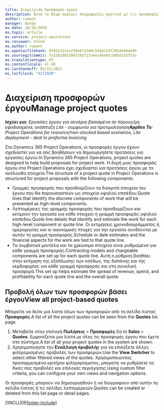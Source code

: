 ```yaml
---
title: Διαχείριση προσφορών έργου
description: Αυτό το θέμα παρέχει πληροφορίες σχετικά με τις προσφορές έργου.
author: rumant
manager: Annbe
ms.date: 10/26/2020
ms.topic: article
ms.service: project-operations
ms.reviewer: kfend
ms.author: rumant
ms.openlocfilehash: 87921221ea210e67a3ddc53bd124f292de80de99
ms.sourcegitcommit: fa32b1893286f20271fa4ec4be8fc68bd135f53c
ms.translationtype: HT
ms.contentlocale: el-GR
ms.lasthandoff: 02/15/2021
ms.locfileid: "5272928"
---
```

# <a name="manage-project-quotes"></a><span data-ttu-id="b9ca8-103">Διαχείριση προσφορών έργου</span><span class="sxs-lookup"><span data-stu-id="b9ca8-103">Manage project quotes</span></span>

<span data-ttu-id="b9ca8-104">_**Ισχύει για:** Εργασίες έργου για σενάρια βασισμένα σε πόρους/μη εφοδιασμένα, ανάπτυξη Lite - συμφωνία για προτιμολόγηση_</span><span class="sxs-lookup"><span data-stu-id="b9ca8-104">_**Applies To:** Project Operations for resource/non-stocked based scenarios, Lite deployment - deal to proforma invoicing_</span></span>

<span data-ttu-id="b9ca8-105">Στο Dynamics 365 Project Operations, οι προσφορές έργου έχουν σχεδιαστεί για να σας βοηθήσουν να δημιουργήσετε προτάσεις για εργασίες έργου.</span><span class="sxs-lookup"><span data-stu-id="b9ca8-105">In Dynamics 365 Project Operations, project quotes are designed to help build proposals for project work.</span></span> <span data-ttu-id="b9ca8-106">Η δομή μιας προσφοράς έργου στο Project Operations έχει σχεδιαστεί για προτάσεις έργου με τα ακόλουθα στοιχεία:</span><span class="sxs-lookup"><span data-stu-id="b9ca8-106">The structure of a project quote in Project Operations is structured for project proposals with the following components:</span></span>

  - <span data-ttu-id="b9ca8-107">Γραμμές προσφοράς που προσδιορίζουν τα διακριτά στοιχεία του έργου που θα παρουσιαστούν ως στοιχεία υψηλού επιπέδου.</span><span class="sxs-lookup"><span data-stu-id="b9ca8-107">Quote lines that identify the discrete components of work that will be presented as high-level components.</span></span>
  - <span data-ttu-id="b9ca8-108">Λεπτομέρειες της γραμμής προσφοράς που προσδιορίζουν και εκτιμούν την εργασία για κάθε στοιχείο ή γραμμή προσφοράς υψηλού επιπέδου.</span><span class="sxs-lookup"><span data-stu-id="b9ca8-108">Quote line details that identify and estimate the work for each high-level component or quote line.</span></span> <span data-ttu-id="b9ca8-109">Οι εκτιμήσεις χρονοδιαγράμματος ή ημερομηνίας και οι οικονομικές πτυχές για την εργασία συνδέονται με αυτήν τη γραμμή προσφοράς.</span><span class="sxs-lookup"><span data-stu-id="b9ca8-109">Schedule or date estimates and the financial aspects for the work are tied to that quote line.</span></span>
  - <span data-ttu-id="b9ca8-110">Τα συμβατικά μοντέλα και τα χρεώσιμα στοιχεία είναι ρυθμισμένα για κάθε γραμμή προσφοράς.</span><span class="sxs-lookup"><span data-stu-id="b9ca8-110">Contracting models and chargeable components are set up for each quote line.</span></span> <span data-ttu-id="b9ca8-111">Αυτή η ρύθμιση βοηθάει στην εκτίμηση της εξάπλωσης των εσόδων, της δαπάνης και της κερδοφορίας για κάθε γραμμή προσφοράς και στη συνολική προσφορά.</span><span class="sxs-lookup"><span data-stu-id="b9ca8-111">This set up helps estimate the spread of revenue, spend, and profitability for each quote line and the overall quote.</span></span>

## <a name="view-all-project-based-quotes"></a><span data-ttu-id="b9ca8-112">Προβολή όλων των προσφορών βάσει έργου</span><span class="sxs-lookup"><span data-stu-id="b9ca8-112">View all project-based quotes</span></span>

<span data-ttu-id="b9ca8-113">Μπορείτε να δείτε μια λίστα όλων των προσφορών από τη σελίδα λίστας **Προσφορές**.</span><span class="sxs-lookup"><span data-stu-id="b9ca8-113">A list of all the project quotes can be seen from the **Quotes** list page.</span></span> 

1. <span data-ttu-id="b9ca8-114">Μεταβείτε στην επιλογή **Πωλήσεις** > **Προσφορές**.</span><span class="sxs-lookup"><span data-stu-id="b9ca8-114">Go to **Sales** > **Quotes**.</span></span> <span data-ttu-id="b9ca8-115">Εμφανίζεται μια λίστα με όλες τις προσφορές έργου που έχετε στο σύστημα.</span><span class="sxs-lookup"><span data-stu-id="b9ca8-115">A list of all your project quotes in the system are shown.</span></span> 
2. <span data-ttu-id="b9ca8-116">Χρησιμοποιήστε την **Εναλλαγή προβολής** για να επιλέξετε άλλες φιλτραρισμένες προβολές των προσφορών.</span><span class="sxs-lookup"><span data-stu-id="b9ca8-116">Use the **View Switcher** to select other filtered views of the quotes.</span></span> <span data-ttu-id="b9ca8-117">Χρησιμοποιώντας προσαρμοσμένα κριτήρια φιλτραρίσματος, μπορείτε να ρυθμίσετε τις δικές σας προβολές και επιλογές περιήγησης.</span><span class="sxs-lookup"><span data-stu-id="b9ca8-117">Using custom filter criteria, you can configure your own views and navigation options.</span></span>

<span data-ttu-id="b9ca8-118">Οι προσφορές μπορούν να δημιουργηθούν ή να διαγραφούν από αυτήν τη σελίδα λίστας ή τις σελίδες λεπτομερειών.</span><span class="sxs-lookup"><span data-stu-id="b9ca8-118">Quotes can be created or deleted from this list page or detail pages.</span></span>


[!INCLUDE[footer-include](../../includes/footer-banner.md)]